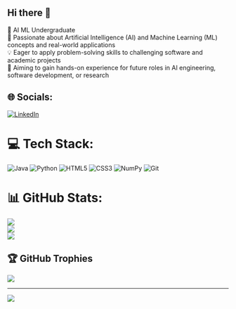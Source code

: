 ## Hi there 👋

🧠 AI ML Undergraduate <br/>
🤖 Passionate about Artificial Intelligence (AI) and Machine Learning (ML) concepts and real-world applications <br/>
💡 Eager to apply problem-solving skills to challenging software and academic projects <br/>
🎯 Aiming to gain hands-on experience for future roles in AI engineering, software development, or research <br/>




## 🌐 Socials:
[![LinkedIn](https://img.shields.io/badge/LinkedIn-%230077B5.svg?logo=linkedin&logoColor=white)](https://linkedin.com/in/http://linkedin.com/in/tejal-kangandul-897172311) 

# 💻 Tech Stack:
![Java](https://img.shields.io/badge/java-%23ED8B00.svg?style=flat&logo=openjdk&logoColor=white) ![Python](https://img.shields.io/badge/python-3670A0?style=flat&logo=python&logoColor=ffdd54) ![HTML5](https://img.shields.io/badge/html5-%23E34F26.svg?style=flat&logo=html5&logoColor=white) ![CSS3](https://img.shields.io/badge/css3-%231572B6.svg?style=flat&logo=css3&logoColor=white) ![NumPy](https://img.shields.io/badge/numpy-%23013243.svg?style=flat&logo=numpy&logoColor=white) ![Git](https://img.shields.io/badge/git-%23F05033.svg?style=flat&logo=git&logoColor=white)
# 📊 GitHub Stats:
![](https://github-readme-stats.vercel.app/api?username=tejalxkangandul&theme=algolia&hide_border=false&include_all_commits=false&count_private=false)<br/>
![](https://nirzak-streak-stats.vercel.app/?user=tejalxkangandul&theme=algolia&hide_border=false)<br/>
![](https://github-readme-stats.vercel.app/api/top-langs/?username=tejalxkangandul&theme=algolia&hide_border=false&include_all_commits=false&count_private=false&layout=compact)

## 🏆 GitHub Trophies
![](https://github-profile-trophy.vercel.app/?username=tejalxkangandul&theme=algolia&no-frame=false&no-bg=true&margin-w=4)

---
[![](https://visitcount.itsvg.in/api?id=tejalxkangandul&icon=7&color=11)](https://visitcount.itsvg.in)

<!-- Proudly created with GPRM ( https://gprm.itsvg.in ) -->

